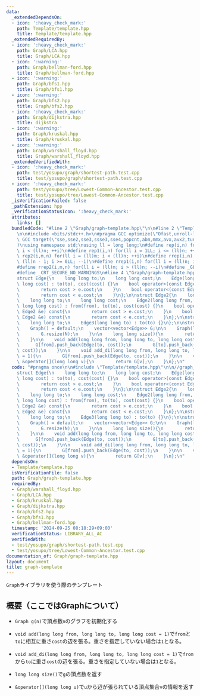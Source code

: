 ```yaml
---
data:
  _extendedDependsOn:
  - icon: ':heavy_check_mark:'
    path: Template/template.hpp
    title: Template/template.hpp
  _extendedRequiredBy:
  - icon: ':heavy_check_mark:'
    path: Graph/LCA.hpp
    title: Graph/LCA.hpp
  - icon: ':warning:'
    path: Graph/bellman-ford.hpp
    title: Graph/bellman-ford.hpp
  - icon: ':warning:'
    path: Graph/bfs1.hpp
    title: Graph/bfs1.hpp
  - icon: ':warning:'
    path: Graph/bfs2.hpp
    title: Graph/bfs2.hpp
  - icon: ':heavy_check_mark:'
    path: Graph/dijkstra.hpp
    title: dijkstra
  - icon: ':warning:'
    path: Graph/kruskal.hpp
    title: Graph/kruskal.hpp
  - icon: ':warning:'
    path: Graph/warshall_floyd.hpp
    title: Graph/warshall_floyd.hpp
  _extendedVerifiedWith:
  - icon: ':heavy_check_mark:'
    path: test/yosupo/graph/shortest-path.test.cpp
    title: test/yosupo/graph/shortest-path.test.cpp
  - icon: ':heavy_check_mark:'
    path: test/yosupo/tree/Lowest-Common-Ancestor.test.cpp
    title: test/yosupo/tree/Lowest-Common-Ancestor.test.cpp
  _isVerificationFailed: false
  _pathExtension: hpp
  _verificationStatusIcon: ':heavy_check_mark:'
  attributes:
    links: []
  bundledCode: "#line 2 \"Graph/graph-template.hpp\"\n\n#line 2 \"Template/template.hpp\"\
    \n\n#include <bits/stdc++.h>\n#pragma GCC optimize(\"Ofast,unroll-loops\")\n#pragma\
    \ GCC target(\"sse,sse2,sse3,ssse3,sse4,popcnt,abm,mmx,avx,avx2,tune=native\"\
    )\nusing namespace std;\nusing ll = long long;\n#define rep(i,n) for(ll i = 0LL;\
    \ i < (ll)n; ++i)\n#define rep1(i,n) for(ll i = 1LL; i <= (ll)n; ++i)\n#define\
    \ rep2(i,m,n) for(ll i = (ll)m; i < (ll)n; ++i)\n#define rrep(i,n) for(ll i =\
    \ (ll)n - 1; i >= 0LL; --i)\n#define rrep1(i,n) for(ll i = (ll)n; i > 0LL; --i)\n\
    #define rrep2(i,m,n) for(ll i = (ll)m; i > (ll)n; --i)\n#define _GLIBCXX_DEBUG\n\
    #define _CRT_SECURE_NO_WARNINGS\n#line 4 \"Graph/graph-template.hpp\"\n\n//graph_template\n\
    struct Edge{\n    long long to;\n    long long cost;\n    Edge(long long to, long\
    \ long cost) : to(to), cost(cost) {}\n    bool operator>(const Edge &e) const{\n\
    \        return cost > e.cost;\n    }\n    bool operator<(const Edge &e) const{\n\
    \        return cost < e.cost;\n    }\n};\n\nstruct Edge2{\n    long long from;\n\
    \    long long to;\n    long long cost;\n    Edge2(long long from, long long to,\
    \ long long cost) : from(from), to(to), cost(cost) {}\n    bool operator>(const\
    \ Edge2 &e) const{\n        return cost > e.cost;\n    }\n    bool operator<(const\
    \ Edge2 &e) const{\n        return cost < e.cost;\n    }\n};\n\nstruct Edge3 {\n\
    \    long long to;\n    Edge3(long long to) : to(to) {}\n};\n\nstruct Graph{\n\
    \    Graph() = default;\n    vector<vector<Edge>> G;\n\n    Graph(long long N){\n\
    \        G.resize(N);\n    }\n\n    long long size(){\n        return G.size();\n\
    \    }\n\n    void add(long long from, long long to, long long cost = 1){\n  \
    \      G[from].push_back(Edge(to, cost));\n        G[to].push_back(Edge(from,\
    \ cost));\n    }\n\n    void add_di(long long from, long long to, long long cost\
    \ = 1){\n        G[from].push_back(Edge(to, cost));\n    }\n\n    vector<Edge>\
    \ &operator[](long long v){\n        return G[v];\n    }\n};\n"
  code: "#pragma once\n\n#include \"Template/template.hpp\"\n\n//graph_template\n\
    struct Edge{\n    long long to;\n    long long cost;\n    Edge(long long to, long\
    \ long cost) : to(to), cost(cost) {}\n    bool operator>(const Edge &e) const{\n\
    \        return cost > e.cost;\n    }\n    bool operator<(const Edge &e) const{\n\
    \        return cost < e.cost;\n    }\n};\n\nstruct Edge2{\n    long long from;\n\
    \    long long to;\n    long long cost;\n    Edge2(long long from, long long to,\
    \ long long cost) : from(from), to(to), cost(cost) {}\n    bool operator>(const\
    \ Edge2 &e) const{\n        return cost > e.cost;\n    }\n    bool operator<(const\
    \ Edge2 &e) const{\n        return cost < e.cost;\n    }\n};\n\nstruct Edge3 {\n\
    \    long long to;\n    Edge3(long long to) : to(to) {}\n};\n\nstruct Graph{\n\
    \    Graph() = default;\n    vector<vector<Edge>> G;\n\n    Graph(long long N){\n\
    \        G.resize(N);\n    }\n\n    long long size(){\n        return G.size();\n\
    \    }\n\n    void add(long long from, long long to, long long cost = 1){\n  \
    \      G[from].push_back(Edge(to, cost));\n        G[to].push_back(Edge(from,\
    \ cost));\n    }\n\n    void add_di(long long from, long long to, long long cost\
    \ = 1){\n        G[from].push_back(Edge(to, cost));\n    }\n\n    vector<Edge>\
    \ &operator[](long long v){\n        return G[v];\n    }\n};\n"
  dependsOn:
  - Template/template.hpp
  isVerificationFile: false
  path: Graph/graph-template.hpp
  requiredBy:
  - Graph/warshall_floyd.hpp
  - Graph/LCA.hpp
  - Graph/kruskal.hpp
  - Graph/dijkstra.hpp
  - Graph/bfs2.hpp
  - Graph/bfs1.hpp
  - Graph/bellman-ford.hpp
  timestamp: '2024-09-25 08:18:29+09:00'
  verificationStatus: LIBRARY_ALL_AC
  verifiedWith:
  - test/yosupo/graph/shortest-path.test.cpp
  - test/yosupo/tree/Lowest-Common-Ancestor.test.cpp
documentation_of: Graph/graph-template.hpp
layout: document
title: graph-template
---
```

`Graph`ライブラリを使う際のテンプレート

## 概要（ここではGraphについて）

* `Graph g(n)`で頂点数`n`のグラフを初期化する

* `void add(long long from, long long to, long long cost = 1)`で`from`と`to`に相互に重さ`cost`の辺を張る。重さを指定していない場合は`1`となる。

* `void add_di(long long from, long long to, long long cost = 1)`で`from`から`to`に重さ`cost`の辺を張る。重さを指定していない場合は`1`となる。

* `long long size()`で`g`の頂点数を返す

* `&operator[](long long u)`で`u`から辺が張られている頂点集合`v`の情報を返す
